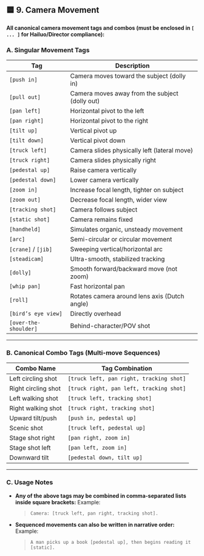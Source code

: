 ## 🟦 9. **Camera Movement**

**All canonical camera movement tags and combos (must be enclosed in `[ ... ]` for Hailuo/Director compliance):**

### **A. Singular Movement Tags**

| Tag                   | Description                                    |
| --------------------- | ---------------------------------------------- |
| `[push in]`           | Camera moves toward the subject (dolly in)     |
| `[pull out]`          | Camera moves away from the subject (dolly out) |
| `[pan left]`          | Horizontal pivot to the left                   |
| `[pan right]`         | Horizontal pivot to the right                  |
| `[tilt up]`           | Vertical pivot up                              |
| `[tilt down]`         | Vertical pivot down                            |
| `[truck left]`        | Camera slides physically left (lateral move)   |
| `[truck right]`       | Camera slides physically right                 |
| `[pedestal up]`       | Raise camera vertically                        |
| `[pedestal down]`     | Lower camera vertically                        |
| `[zoom in]`           | Increase focal length, tighter on subject      |
| `[zoom out]`          | Decrease focal length, wider view              |
| `[tracking shot]`     | Camera follows subject                         |
| `[static shot]`       | Camera remains fixed                           |
| `[handheld]`          | Simulates organic, unsteady movement           |
| `[arc]`               | Semi-circular or circular movement             |
| `[crane]` / `[jib]`   | Sweeping vertical/horizontal arc               |
| `[steadicam]`         | Ultra-smooth, stabilized tracking              |
| `[dolly]`             | Smooth forward/backward move (not zoom)        |
| `[whip pan]`          | Fast horizontal pan                            |
| `[roll]`              | Rotates camera around lens axis (Dutch angle)  |
| `[bird’s eye view]`   | Directly overhead                              |
| `[over-the-shoulder]` | Behind-character/POV shot                      |

---

### **B. Canonical Combo Tags (Multi-move Sequences)**

| Combo Name          | Tag Combination                          |
| ------------------- | ---------------------------------------- |
| Left circling shot  | `[truck left, pan right, tracking shot]` |
| Right circling shot | `[truck right, pan left, tracking shot]` |
| Left walking shot   | `[truck left, tracking shot]`            |
| Right walking shot  | `[truck right, tracking shot]`           |
| Upward tilt/push    | `[push in, pedestal up]`                 |
| Scenic shot         | `[truck left, pedestal up]`              |
| Stage shot right    | `[pan right, zoom in]`                   |
| Stage shot left     | `[pan left, zoom in]`                    |
| Downward tilt       | `[pedestal down, tilt up]`               |

---

### **C. Usage Notes**

* **Any of the above tags may be combined in comma-separated lists inside square brackets:**
  Example:

  > `Camera: [truck left, pan right, tracking shot].`
* **Sequenced movements can also be written in narrative order:**
  Example:

  > `A man picks up a book [pedestal up], then begins reading it [static].`
